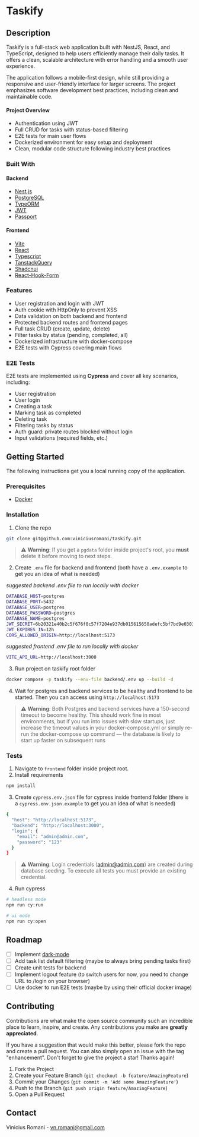 # Taskify
<!-- ABOUT THE PROJECT -->
## Description

Taskify is a full-stack web application built with NestJS, React, and TypeScript, designed to help users efficiently manage their daily tasks. It offers a clean, scalable architecture with error handling and a smooth user experience.

The application follows a mobile-first design, while still providing a responsive and user-friendly interface for larger screens. The project emphasizes software development best practices, including clean and maintainable code.

#### Project Overview
- Authentication using JWT
- Full CRUD for tasks with status-based filtering
- E2E tests for main user flows
- Dockerized environment for easy setup and deployment
- Clean, modular code structure following industry best practices

### Built With

#### Backend
* [Nest.js](https://nestjs.com)
* [PostgreSQL](https://www.postgresql.org)
* [TypeORM](https://typeorm.io)
* [JWT](https://github.com/nestjs/jwt)
* [Passport](https://docs.nestjs.com/recipes/passport)

#### Frontend
* [Vite](https://vite.dev/)
* [React](https://reactjs.org/)
* [Typescript](https://www.typescriptlang.org/)
* [TanstackQuery](https://tanstack.com/query/latest)
* [Shadcnui](https://ui.shadcn.com/)
* [React-Hook-Form](https://react-hook-form.com/)

### Features
- User registration and login with JWT
- Auth cookie with HttpOnly to prevent XSS
- Data validation on both backend and frontend
- Protected backend routes and frontend pages
- Full task CRUD (create, update, delete)
- Filter tasks by status (pending, completed, all)
- Dockerized infrastructure with docker-compose
- E2E tests with Cypress covering main flows

### E2E Tests

E2E tests are implemented using **Cypress** and cover all key scenarios, including:

- User registration
- User login
- Creating a task
- Marking task as completed
- Deleting task
- Filtering tasks by status
- Auth guard: private routes blocked without login
- Input validations (required fields, etc.)

<!-- GETTING STARTED -->
## Getting Started

The following instructions get you a local running copy of the application.

### Prerequisites

* [Docker](https://docs.docker.com/desktop/)

### Installation

1. Clone the repo
```sh
git clone git@github.com:viniciusromani/taskify.git
```
> ⚠️ **Warning**: If you get a `pgdata` folder inside project's root, you **must** delete it before moving to next steps.

2. Create `.env` file for backend and frontend (both have a `.env.example` to get you an idea of what is needed)

*suggested backend .env file to run locally with docker*
```.sh
DATABASE_HOST=postgres
DATABASE_PORT=5432
DATABASE_USER=postgres
DATABASE_PASSWORD=postgres
DATABASE_NAME=postgres
JWT_SECRET=6b20321e40b2c5f676f0c57f7204e937db015615650adefc5bf7bd9e03035559
JWT_EXPIRES_IN=12h
CORS_ALLOWED_ORIGIN=http://localhost:5173
```
*suggested frontend .env file to run locally with docker*
```.sh
VITE_API_URL=http://localhost:3000
```

3. Run project on taskify root folder
```sh
docker compose -p taskify --env-file backend/.env up --build -d
```

4. Wait for postgres and backend services to be healthy and frontend to be started. Then you can access using `http://localhost:5173`
> ⚠️ **Warning**: Both Postgres and backend services have a 150-second timeout to become healthy. This should work fine in most environments, but if you run into issues with slow startups, just increase the timeout values in your docker-compose.yml or simply re-run the docker-compose up command — the database is likely to start up faster on subsequent runs

### Tests

1. Navigate to `frontend` folder inside project root.
2. Install requirements
```sh
npm install
```
3. Create `cypress.env.json` file for cypress inside frontend folder (there is a `cypress.env.json.example` to get you an idea of what is needed)
```sh
{
  "host": "http://localhost:5173",
  "backend": "http://localhost:3000",
  "login": {
    "email": "admin@admin.com",
    "password": "123"
  }
}
```
> ⚠️ **Warning**: Login credentials (admin@admin.com) are created during database seeding. To execute all tests you must provide an existing credential.

4. Run cypress 
```sh
# headless mode
npm run cy:run

# ui mode
npm run cy:open
```

<!-- ROADMAP -->
## Roadmap

- [ ] Implement [dark-mode](https://ui.shadcn.com/docs/dark-mode/vite)
- [ ] Add task list default filtering (maybe to always bring pending tasks first)
- [ ] Create unit tests for backend
- [ ] Implement logout feature (to switch users for now, you need to change URL to /login on your browser)
- [ ] Use docker to run E2E tests (maybe by using their official docker image)

<!-- CONTRIBUTING -->
## Contributing

Contributions are what make the open source community such an incredible place to learn, inspire, and create. Any contributions you make are **greatly appreciated**.

If you have a suggestion that would make this better, please fork the repo and create a pull request. You can also simply open an issue with the tag "enhancement".
Don't forget to give the project a star! Thanks again!

1. Fork the Project
2. Create your Feature Branch (`git checkout -b feature/AmazingFeature`)
3. Commit your Changes (`git commit -m 'Add some AmazingFeature'`)
4. Push to the Branch (`git push origin feature/AmazingFeature`)
5. Open a Pull Request

<!-- CONTACT -->
## Contact

Vinicius Romani - vn.romani@gmail.com
